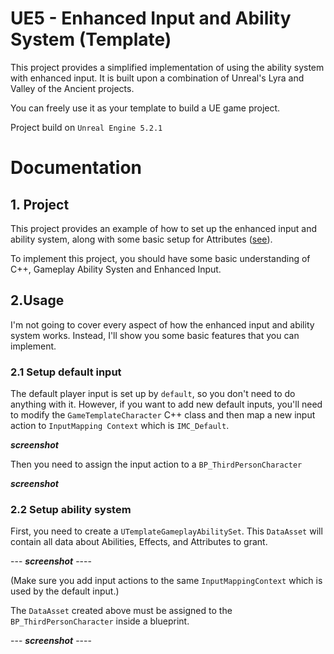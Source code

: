 # UE5 - Enhanced Input and Ability System (Template)

This project provides a simplified implementation of using the ability system with enhanced input. It is built upon a combination of Unreal's Lyra and Valley of the Ancient projects.

You can freely use it as your template to build a UE game project.

Project build on `Unreal Engine 5.2.1`

# Documentation

## 1. Project

This project provides an example of how to set up the enhanced input and ability system, along with some basic setup for Attributes ([see](https://github.com/Nic-Urb/UE5-EnhancedInput-AbilitySystem/tree/main/Source/GameTemplate/Public/GameplayAbilitySystem/Attributes)).

To implement this project, you should have some basic understanding of C++, Gameplay Ability Systen and Enhanced Input.

## 2.Usage

I'm not going to cover every aspect of how the enhanced input and ability system works. Instead, I'll show you some basic features that you can implement.

### 2.1 Setup default input

The default player input is set up by `default`, so you don't need to do anything with it. However, if you want to add new default inputs, you'll need to modify the `GameTemplateCharacter` C++ class and then map a new input action to `InputMapping Context` which is `IMC_Default`.

***screenshot***

Then you need to assign the input action to a `BP_ThirdPersonCharacter`

***screenshot***

### 2.2 Setup ability system

First, you need to create a `UTemplateGameplayAbilitySet`. This `DataAsset` will contain all data about Abilities, Effects, and Attributes to grant.

--- ***screenshot*** ----

(Make sure you add input actions to the same `InputMappingContext` which is used by the default input.)

The `DataAsset` created above must be assigned to the `BP_ThirdPersonCharacter` inside a blueprint.

--- ***screenshot*** ----
